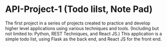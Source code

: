 # API-Project-1 (Todo lilst, Note Pad)
The first project in a series of projects created to practice and develop higher level applications using various techniques and tools. (Including but not limited to: Python, REST Techniques, and React JS.) This application is a simple todo list, using Flask as the back end, and React JS for the front end.
